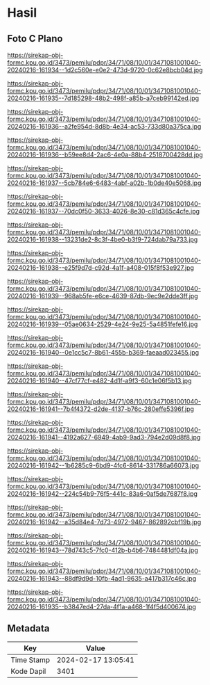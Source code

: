 # Hasil

## Foto C Plano

https://sirekap-obj-formc.kpu.go.id/3473/pemilu/pdpr/34/71/08/10/01/3471081001040-20240216-161934--1d2c560e-e0e2-473d-9720-0c62e8bcb04d.jpg

https://sirekap-obj-formc.kpu.go.id/3473/pemilu/pdpr/34/71/08/10/01/3471081001040-20240216-161935--7d185298-48b2-498f-a85b-a7ceb99142ed.jpg

https://sirekap-obj-formc.kpu.go.id/3473/pemilu/pdpr/34/71/08/10/01/3471081001040-20240216-161936--a2fe954d-8d8b-4e34-ac53-733d80a375ca.jpg

https://sirekap-obj-formc.kpu.go.id/3473/pemilu/pdpr/34/71/08/10/01/3471081001040-20240216-161936--b59ee8d4-2ac6-4e0a-88b4-2518700428dd.jpg

https://sirekap-obj-formc.kpu.go.id/3473/pemilu/pdpr/34/71/08/10/01/3471081001040-20240216-161937--5cb784e6-6483-4abf-a02b-1b0de40e5068.jpg

https://sirekap-obj-formc.kpu.go.id/3473/pemilu/pdpr/34/71/08/10/01/3471081001040-20240216-161937--70dc0f50-3633-4026-8e30-c81d365c4cfe.jpg

https://sirekap-obj-formc.kpu.go.id/3473/pemilu/pdpr/34/71/08/10/01/3471081001040-20240216-161938--13231de2-8c3f-4be0-b3f9-724dab79a733.jpg

https://sirekap-obj-formc.kpu.go.id/3473/pemilu/pdpr/34/71/08/10/01/3471081001040-20240216-161938--e25f9d7d-c92d-4a1f-a408-015f8f53e927.jpg

https://sirekap-obj-formc.kpu.go.id/3473/pemilu/pdpr/34/71/08/10/01/3471081001040-20240216-161939--968ab5fe-e6ce-4639-87db-9ec9e2dde3ff.jpg

https://sirekap-obj-formc.kpu.go.id/3473/pemilu/pdpr/34/71/08/10/01/3471081001040-20240216-161939--05ae0634-2529-4e24-9e25-5a4851fefe16.jpg

https://sirekap-obj-formc.kpu.go.id/3473/pemilu/pdpr/34/71/08/10/01/3471081001040-20240216-161940--0e1cc5c7-8b61-455b-b369-faeaad023455.jpg

https://sirekap-obj-formc.kpu.go.id/3473/pemilu/pdpr/34/71/08/10/01/3471081001040-20240216-161940--47cf77cf-e482-4d1f-a9f3-60c1e06f5b13.jpg

https://sirekap-obj-formc.kpu.go.id/3473/pemilu/pdpr/34/71/08/10/01/3471081001040-20240216-161941--7b4f4372-d2de-4137-b76c-280effe5396f.jpg

https://sirekap-obj-formc.kpu.go.id/3473/pemilu/pdpr/34/71/08/10/01/3471081001040-20240216-161941--4192a627-6949-4ab9-9ad3-794e2d09d8f8.jpg

https://sirekap-obj-formc.kpu.go.id/3473/pemilu/pdpr/34/71/08/10/01/3471081001040-20240216-161942--1b6285c9-6bd9-4fc6-8614-331786a66073.jpg

https://sirekap-obj-formc.kpu.go.id/3473/pemilu/pdpr/34/71/08/10/01/3471081001040-20240216-161942--224c54b9-76f5-441c-83a6-0af5de7687f8.jpg

https://sirekap-obj-formc.kpu.go.id/3473/pemilu/pdpr/34/71/08/10/01/3471081001040-20240216-161942--a35d84e4-7d73-4972-9467-862892cbf19b.jpg

https://sirekap-obj-formc.kpu.go.id/3473/pemilu/pdpr/34/71/08/10/01/3471081001040-20240216-161943--78d743c5-7fc0-412b-b4b6-7484481df04a.jpg

https://sirekap-obj-formc.kpu.go.id/3473/pemilu/pdpr/34/71/08/10/01/3471081001040-20240216-161943--88df9d9d-10fb-4ad1-9635-a417b317c46c.jpg

https://sirekap-obj-formc.kpu.go.id/3473/pemilu/pdpr/34/71/08/10/01/3471081001040-20240216-161935--b3847ed4-27da-4f1a-a468-1f4f5d400674.jpg


## Metadata

| Key        | Value               |
| ---------- | ------------------- |
| Time Stamp | 2024-02-17 13:05:41 |
| Kode Dapil | 3401                |



